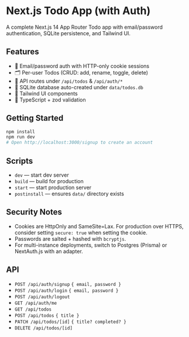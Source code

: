 # Next.js Todo App (with Auth)

A complete Next.js 14 App Router Todo app with email/password authentication, SQLite persistence, and Tailwind UI.

## Features

- 🔐 Email/password auth with HTTP-only cookie sessions
- 🗂️ Per-user Todos (CRUD: add, rename, toggle, delete)
- 🧱 API routes under `/api/todos` & `/api/auth/*`
- 💾 SQLite database auto-created under `data/todos.db`
- 🎨 Tailwind UI components
- 🧰 TypeScript + zod validation

## Getting Started

```bash
npm install
npm run dev
# Open http://localhost:3000/signup to create an account
```

## Scripts

- `dev` — start dev server
- `build` — build for production
- `start` — start production server
- `postinstall` — ensures `data/` directory exists

## Security Notes

- Cookies are HttpOnly and SameSite=Lax. For production over HTTPS, consider setting `secure: true` when setting the cookie.
- Passwords are salted + hashed with `bcryptjs`.
- For multi-instance deployments, switch to Postgres (Prisma) or NextAuth.js with an adapter.

## API

- `POST /api/auth/signup` `{ email, password }`
- `POST /api/auth/login` `{ email, password }`
- `POST /api/auth/logout`
- `GET /api/auth/me`
- `GET /api/todos`
- `POST /api/todos` `{ title }`
- `PATCH /api/todos/[id]` `{ title? completed? }`
- `DELETE /api/todos/[id]`
